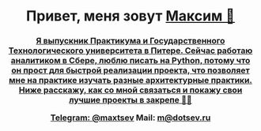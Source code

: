 
<h1 align="center">Привет, меня зовут <a href="https://github.com/mdotsev" target="_blank">Максим 👋</h1>

### 

<h3 align="center">
  <p>
  Я выпускник Практикума и Государственного Технологического университета в Питере. Сейчас работаю аналитиком в Сбере, люблю писать на Python, потому что он прост для быстрой реализации проекта, что позволяет мне на практике изучать разные архитектурные практики. Ниже расскажу, как со мной связаться и покажу свои лучшие проекты в закрепе ✌🏻
  </p>
  Telegram: <a href="https://t.me/maxtsev">@maxtsev</a> 
  Mail: <a href="mailto:m@dotsev.ru">m@dotsev.ru</a>
</h3>
